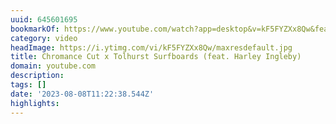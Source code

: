 ```yaml
---
uuid: 645601695
bookmarkOf: https://www.youtube.com/watch?app=desktop&v=kF5FYZXx8Qw&feature=youtu.be
category: video
headImage: https://i.ytimg.com/vi/kF5FYZXx8Qw/maxresdefault.jpg
title: Chromance Cut x Tolhurst Surfboards (feat. Harley Ingleby)
domain: youtube.com
description:
tags: []
date: '2023-08-08T11:22:38.544Z'
highlights:
---
```



